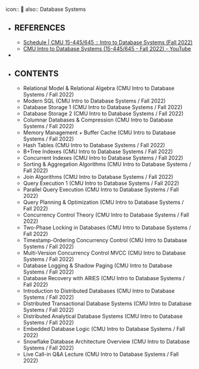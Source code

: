 icon:: 🏫
also:: Database Systems

- ## REFERENCES
  - [Schedule | CMU 15-445/645 :: Intro to Database Systems (Fall 2022)](https://15445.courses.cs.cmu.edu/fall2022/schedule.html)
  - [CMU Intro to Database Systems (15-445/645 - Fall 2022) - YouTube](https://www.youtube.com/playlist?list=PLSE8ODhjZXjaKScG3l0nuOiDTTqpfnWFf)
-
- ## CONTENTS
  - Relational Model & Relational Algebra (CMU Intro to Database Systems / Fall 2022)
  - Modern SQL (CMU Intro to Database Systems / Fall 2022)
  - Database Storage 1 (CMU Intro to Database Systems / Fall 2022)
  - Database Storage 2 (CMU Intro to Database Systems / Fall 2022)
  - Columnar Databases & Compression (CMU Intro to Database Systems / Fall 2022)
  - Memory Management + Buffer Cache (CMU Intro to Database Systems / Fall 2022)
  - Hash Tables (CMU Intro to Database Systems / Fall 2022)
  - B+Tree Indexes (CMU Intro to Database Systems / Fall 2022)
  - Concurrent Indexes (CMU Intro to Database Systems / Fall 2022)
  - Sorting & Aggregation Algorithms (CMU Intro to Database Systems / Fall 2022)
  - Join Algorithms (CMU Intro to Database Systems / Fall 2022)
  - Query Execution 1 (CMU Intro to Database Systems / Fall 2022)
  - Parallel Query Execution (CMU Intro to Database Systems / Fall 2022)
  - Query Planning & Optimization (CMU Intro to Database Systems / Fall 2022)
  - Concurrency Control Theory (CMU Intro to Database Systems / Fall 2022)
  - Two-Phase Locking in Databases (CMU Intro to Database Systems / Fall 2022)
  - Timestamp-Ordering Concurrency Control (CMU Intro to Database Systems / Fall 2022)
  - Multi-Version Concurrency Control MVCC (CMU Intro to Database Systems / Fall 2022)
  - Database Logging & Shadow Paging (CMU Intro to Database Systems / Fall 2022)
  - Database Recovery with ARIES (CMU Intro to Database Systems / Fall 2022)
  - Introduction to Distributed Databases (CMU Intro to Database Systems / Fall 2022)
  - Distributed Transactional Database Systems (CMU Intro to Database Systems / Fall 2022)
  - Distributed Analytical Database Systems (CMU Intro to Database Systems / Fall 2022)
  - Embedded Database Logic (CMU Intro to Database Systems / Fall 2022)
  - Snowflake Database Architecture Overview (CMU Intro to Database Systems / Fall 2022)
  - Live Call-in Q&A Lecture (CMU Intro to Database Systems / Fall 2022)